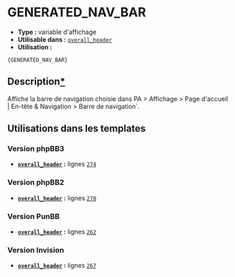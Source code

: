 # GENERATED_NAV_BAR
* __Type :__ variable d'affichage
* __Utilisable dans :__ [`overall_header`](../tpl/overall_header.md#readme)
* __Utilisation :__

```smarty
{GENERATED_NAV_BAR}
```

## Description[*](https://fa-tvars.appspot.com/var/GENERATED_NAV_BAR)
Affiche la barre de navigation choisie dans PA > Affichage > Page d'accueil | En-tête & Navigation > Barre de navigation`.

## Utilisations dans les templates

### Version phpBB3
* __[`overall_header`](../tpl/overall_header.md#readme) :__ lignes [`274`](../src/prosilver/overall_header.tpl#L274)

### Version phpBB2
* __[`overall_header`](../tpl/overall_header.md#readme) :__ lignes [`270`](../src/subsilver/overall_header.tpl#L270)

### Version PunBB
* __[`overall_header`](../tpl/overall_header.md#readme) :__ lignes [`262`](../src/punbb/overall_header.tpl#L262)

### Version Invision
* __[`overall_header`](../tpl/overall_header.md#readme) :__ lignes [`267`](../src/invision/overall_header.tpl#L267)

